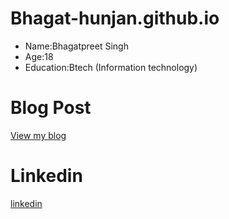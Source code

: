 
# Bhagat-hunjan.github.io
- Name:Bhagatpreet Singh
- Age:18
- Education:Btech (Information technology)

# Blog Post
[View my blog](my_experience/readme.md)
 # Linkedin
 [linkedin](https://www.linkedin.com/in/bhagat-preet-singh-845a28318?utm_source=share&utm_campaim)
 
